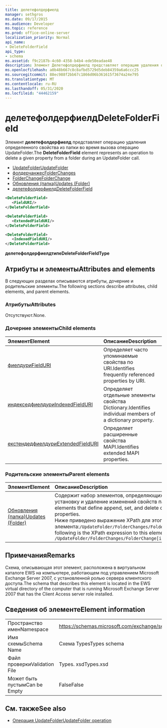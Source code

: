 ```yaml
---
title: делетефолдерфиелд
manager: sethgros
ms.date: 09/17/2015
ms.audience: Developer
ms.topic: reference
ms.prod: office-online-server
localization_priority: Normal
api_name:
- DeleteFolderField
api_type:
- schema
ms.assetid: f9c2187b-4c60-4358-b4b4-ede50eadae48
description: Элемент Делетефолдерфиелд представляет операцию удаления определенного свойства из папки во время вызова операцию UpdateFolder.
ms.openlocfilehash: a0b48b667c8c8afbd5729d5deb84359a6a6ccc25
ms.sourcegitcommit: 88ec988f2bb67c1866d06b361615f3674a24e795
ms.translationtype: MT
ms.contentlocale: ru-RU
ms.lasthandoff: 05/31/2020
ms.locfileid: "44462159"
---
```

# <a name="deletefolderfield"></a><span data-ttu-id="1cba6-103">делетефолдерфиелд</span><span class="sxs-lookup"><span data-stu-id="1cba6-103">DeleteFolderField</span></span>

<span data-ttu-id="1cba6-104">Элемент **делетефолдерфиелд** представляет операцию удаления определенного свойства из папки во время вызова операцию UpdateFolder.</span><span class="sxs-lookup"><span data-stu-id="1cba6-104">The **DeleteFolderField** element represents an operation to delete a given property from a folder during an UpdateFolder call.</span></span> 
  
- [<span data-ttu-id="1cba6-105">UpdateFolder</span><span class="sxs-lookup"><span data-stu-id="1cba6-105">UpdateFolder</span></span>](updatefolder.md) 
- [<span data-ttu-id="1cba6-106">фолдерчанжес</span><span class="sxs-lookup"><span data-stu-id="1cba6-106">FolderChanges</span></span>](folderchanges.md)  
- [<span data-ttu-id="1cba6-107">FolderChange</span><span class="sxs-lookup"><span data-stu-id="1cba6-107">FolderChange</span></span>](folderchange.md)  
- [<span data-ttu-id="1cba6-108">Обновления (папка)</span><span class="sxs-lookup"><span data-stu-id="1cba6-108">Updates (Folder)</span></span>](updates-folder.md) 
- [<span data-ttu-id="1cba6-109">делетефолдерфиелд</span><span class="sxs-lookup"><span data-stu-id="1cba6-109">DeleteFolderField</span></span>](deletefolderfield.md)
  
```xml
<DeleteFolderField>
   <FieldURI/>
</DeleteFolderField>
```

```xml
<DeleteFolderField>
   <ExtendedFieldURI/>
</DeleteFolderField>
```

```xml
<DeleteFolderField>
   <IndexedFieldURI/>
</DeleteFolderField>
```

<span data-ttu-id="1cba6-110">**делетефолдерфиелдтипе**</span><span class="sxs-lookup"><span data-stu-id="1cba6-110">**DeleteFolderFieldType**</span></span>

## <a name="attributes-and-elements"></a><span data-ttu-id="1cba6-111">Атрибуты и элементы</span><span class="sxs-lookup"><span data-stu-id="1cba6-111">Attributes and elements</span></span>

<span data-ttu-id="1cba6-112">В следующих разделах описываются атрибуты, дочерние и родительские элементы.</span><span class="sxs-lookup"><span data-stu-id="1cba6-112">The following sections describe attributes, child elements, and parent elements.</span></span>
  
### <a name="attributes"></a><span data-ttu-id="1cba6-113">Атрибуты</span><span class="sxs-lookup"><span data-stu-id="1cba6-113">Attributes</span></span>

<span data-ttu-id="1cba6-114">Отсутствуют.</span><span class="sxs-lookup"><span data-stu-id="1cba6-114">None.</span></span>
  
### <a name="child-elements"></a><span data-ttu-id="1cba6-115">Дочерние элементы</span><span class="sxs-lookup"><span data-stu-id="1cba6-115">Child elements</span></span>

|<span data-ttu-id="1cba6-116">**Элемент**</span><span class="sxs-lookup"><span data-stu-id="1cba6-116">**Element**</span></span>|<span data-ttu-id="1cba6-117">**Описание**</span><span class="sxs-lookup"><span data-stu-id="1cba6-117">**Description**</span></span>|
|:-----|:-----|
|[<span data-ttu-id="1cba6-118">фиелдури</span><span class="sxs-lookup"><span data-stu-id="1cba6-118">FieldURI</span></span>](fielduri.md) <br/> |<span data-ttu-id="1cba6-119">Определяет часто упоминаемые свойства по URI.</span><span class="sxs-lookup"><span data-stu-id="1cba6-119">Identifies frequently referenced properties by URI.</span></span>  <br/> |
|[<span data-ttu-id="1cba6-120">индекседфиелдури</span><span class="sxs-lookup"><span data-stu-id="1cba6-120">IndexedFieldURI</span></span>](indexedfielduri.md) <br/> |<span data-ttu-id="1cba6-121">Определяет отдельные элементы свойства Dictionary.</span><span class="sxs-lookup"><span data-stu-id="1cba6-121">Identifies individual members of a dictionary property.</span></span>  <br/> |
|[<span data-ttu-id="1cba6-122">екстендедфиелдури</span><span class="sxs-lookup"><span data-stu-id="1cba6-122">ExtendedFieldURI</span></span>](extendedfielduri.md) <br/> |<span data-ttu-id="1cba6-123">Определяет расширенные свойства MAPI.</span><span class="sxs-lookup"><span data-stu-id="1cba6-123">Identifies extended MAPI properties.</span></span>  <br/> |
   
### <a name="parent-elements"></a><span data-ttu-id="1cba6-124">Родительские элементы</span><span class="sxs-lookup"><span data-stu-id="1cba6-124">Parent elements</span></span>

|<span data-ttu-id="1cba6-125">**Элемент**</span><span class="sxs-lookup"><span data-stu-id="1cba6-125">**Element**</span></span>|<span data-ttu-id="1cba6-126">**Описание**</span><span class="sxs-lookup"><span data-stu-id="1cba6-126">**Description**</span></span>|
|:-----|:-----|
|[<span data-ttu-id="1cba6-127">Обновления (папка)</span><span class="sxs-lookup"><span data-stu-id="1cba6-127">Updates (Folder)</span></span>](updates-folder.md) <br/> |<span data-ttu-id="1cba6-128">Содержит набор элементов, определяющих Добавление, установку и удаление изменений свойств папки.</span><span class="sxs-lookup"><span data-stu-id="1cba6-128">Contains a set of elements that define append, set, and delete changes to folder properties.</span></span>  <br/> <span data-ttu-id="1cba6-129">Ниже приведено выражение XPath для этого элемента:`/UpdateFolder/FolderChanges/FolderChange[i]/Updates`</span><span class="sxs-lookup"><span data-stu-id="1cba6-129">The following is the XPath expression to this element:  `/UpdateFolder/FolderChanges/FolderChange[i]/Updates`</span></span> <br/> |
   
## <a name="remarks"></a><span data-ttu-id="1cba6-130">Примечания</span><span class="sxs-lookup"><span data-stu-id="1cba6-130">Remarks</span></span>

<span data-ttu-id="1cba6-131">Схема, описывающая этот элемент, расположена в виртуальном каталоге EWS на компьютере, работающем под управлением Microsoft Exchange Server 2007, с установленной ролью сервера клиентского доступа.</span><span class="sxs-lookup"><span data-stu-id="1cba6-131">The schema that describes this element is located in the EWS virtual directory of the computer that is running Microsoft Exchange Server 2007 that has the Client Access server role installed.</span></span>
  
## <a name="element-information"></a><span data-ttu-id="1cba6-132">Сведения об элементе</span><span class="sxs-lookup"><span data-stu-id="1cba6-132">Element information</span></span>

|||
|:-----|:-----|
|<span data-ttu-id="1cba6-133">Пространство имен</span><span class="sxs-lookup"><span data-stu-id="1cba6-133">Namespace</span></span>  <br/> |https://schemas.microsoft.com/exchange/services/2006/types  <br/> |
|<span data-ttu-id="1cba6-134">Имя схемы</span><span class="sxs-lookup"><span data-stu-id="1cba6-134">Schema Name</span></span>  <br/> |<span data-ttu-id="1cba6-135">Схема Types</span><span class="sxs-lookup"><span data-stu-id="1cba6-135">Types schema</span></span>  <br/> |
|<span data-ttu-id="1cba6-136">Файл проверки</span><span class="sxs-lookup"><span data-stu-id="1cba6-136">Validation File</span></span>  <br/> |<span data-ttu-id="1cba6-137">Types. xsd</span><span class="sxs-lookup"><span data-stu-id="1cba6-137">Types.xsd</span></span>  <br/> |
|<span data-ttu-id="1cba6-138">Может быть пустым</span><span class="sxs-lookup"><span data-stu-id="1cba6-138">Can be Empty</span></span>  <br/> |<span data-ttu-id="1cba6-139">False</span><span class="sxs-lookup"><span data-stu-id="1cba6-139">False</span></span>  <br/> |
   
## <a name="see-also"></a><span data-ttu-id="1cba6-140">См. также</span><span class="sxs-lookup"><span data-stu-id="1cba6-140">See also</span></span>

- [<span data-ttu-id="1cba6-141">Операция UpdateFolder</span><span class="sxs-lookup"><span data-stu-id="1cba6-141">UpdateFolder operation</span></span>](updatefolder-operation.md)

